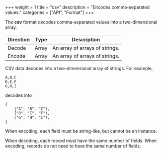+++
weight = 1
title = "csv"
description = "Encodes comma-separated values."
categories = ["API", "Format"]
+++

The **csv** format decodes comma-separated values into a two-dimensional
array.

| Direction | Type | Description |
| --- | --- | --- |
| Decode | Array | An array of arrays of strings. |
| Encode | Array | An array of arrays of strings. |

CSV data decodes into a two-dimensional array of strings. For example,

```
A,B,C
D,E,F
G,H,I

```

decodes into

```
{
	{"A", "B", "C"),
	{"D", "E", "F"),
	{"G", "H", "I"),
}

```

When encoding, each field must be string-like, but cannot be an Instance.

When decoding, each record must have the same number of fields. When
encoding, records do not need to have the same number of fields.